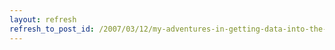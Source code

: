```yaml
---
layout: refresh
refresh_to_post_id: /2007/03/12/my-adventures-in-getting-data-into-the-archiviststoolkit
---
```

